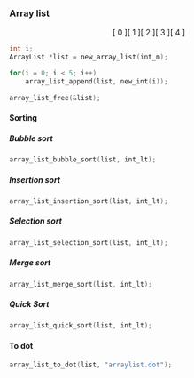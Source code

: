 
### Array list

<div style="text-align: center;">
[ 0 ][ 1 ][ 2 ][ 3 ][ 4 ]
</div>

```c 
int i; 
ArrayList *list = new_array_list(int_m);   

for(i = 0; i < 5; i++)  
    array_list_append(list, new_int(i));
    
array_list_free(&list);  
```   



#### Sorting

##### Bubble sort
```c
array_list_bubble_sort(list, int_lt);
```

##### Insertion sort
```c
array_list_insertion_sort(list, int_lt);
```

##### Selection sort
```c
array_list_selection_sort(list, int_lt);
```

##### Merge sort
```c
array_list_merge_sort(list, int_lt);
```

##### Quick Sort
```c
array_list_quick_sort(list, int_lt);
```

#### To dot
```c
array_list_to_dot(list, "arraylist.dot");
```